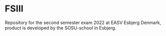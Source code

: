 # FSIII
Repository for the second semester exam 2022 at EASV Esbjerg Denmark, product is developed by the SOSU-school in Esbjerg.
